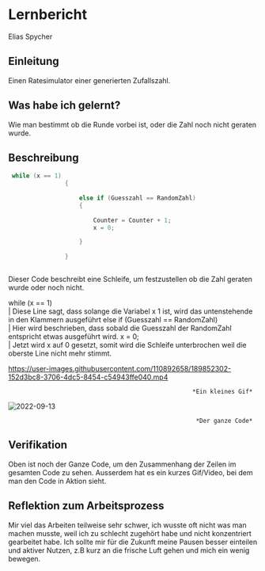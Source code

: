 # Lernbericht

Elias Spycher

## Einleitung

Einen Ratesimulator einer generierten Zufallszahl.

## Was habe ich gelernt?

Wie man bestimmt ob die Runde vorbei ist, oder die Zahl noch nicht geraten wurde.

## Beschreibung

```C#                                                    
 while (x == 1)                                                  
                {
              
                    else if (Guesszahl == RandomZahl)
                    {
   
                        Counter = Counter + 1;
                        x = 0;

                    }
                    
                }  
                
```                                                         


Dieser Code beschreibt eine Schleife, um festzustellen ob die Zahl geraten wurde oder noch nicht. 



while (x == 1)   
| Diese Line sagt, dass solange die Variabel x 1 ist, wird das untenstehende in den Klammern ausgeführt
else if (Guesszahl == RandomZahl)          
| Hier wird beschrieben, dass sobald die Guesszahl der RandomZahl entspricht etwas ausgeführt wird.
x = 0;                                    
| Jetzt wird x auf 0 gesetzt, somit wird die Schleife unterbrochen weil die oberste Line nicht mehr stimmt.




https://user-images.githubusercontent.com/110892658/189852302-152d3bc8-3706-4dc5-8454-c54943ffe040.mp4


                                                        *Ein kleines Gif*
                                 

![2022-09-13](https://user-images.githubusercontent.com/110892658/189839376-084ae68d-7495-4cd0-8c78-7438f136fe99.png)


                                                         *Der ganze Code*
                                            
## Verifikation

Oben ist noch der Ganze Code, um den Zusammenhang der Zeilen im gesamten Code zu sehen. 
Ausserdem hat es ein kurzes Gif/Video, bei dem man den Code in Aktion sieht.


## Reflektion zum Arbeitsprozess

Mir viel das Arbeiten teilweise sehr schwer, ich wusste oft nicht was man machen musste, weil ich zu schlecht zugehört habe und nicht konzentriert gearbeitet habe. Ich sollte mir für die Zukunft meine Pausen besser einteilen und aktiver Nutzen, z.B kurz an die frische Luft gehen und mich ein wenig bewegen.






